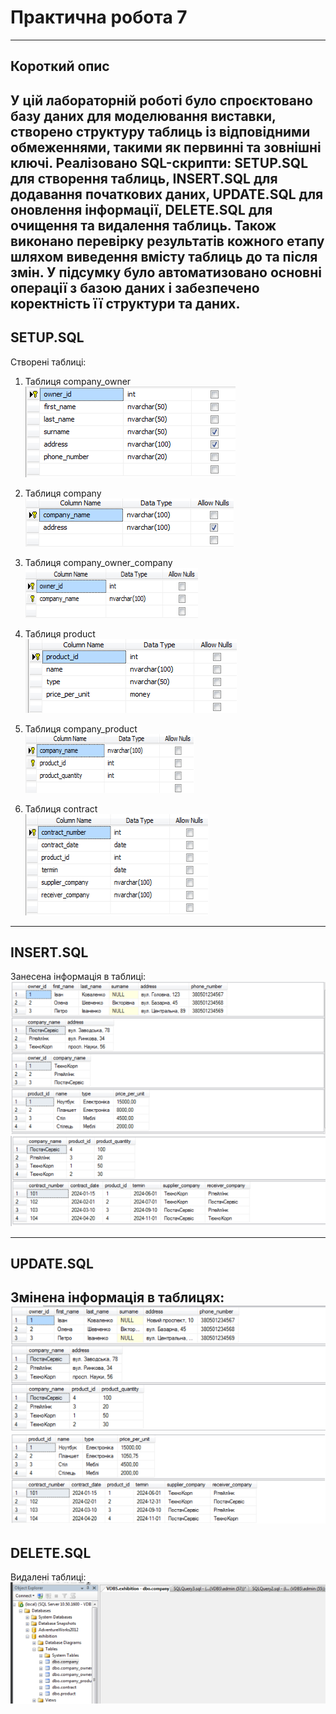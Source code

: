 # Практична робота 7
---
Короткий опис
---
У цій лабораторній роботі було спроєктовано базу даних для моделювання виставки, створено структуру таблиць із відповідними обмеженнями, такими як первинні та зовнішні ключі. Реалізовано SQL-скрипти: SETUP.SQL для створення таблиць, INSERT.SQL для додавання початкових даних, UPDATE.SQL для оновлення інформації, DELETE.SQL для очищення та видалення таблиць. Також виконано перевірку результатів кожного етапу шляхом виведення вмісту таблиць до та після змін. У підсумку було автоматизовано основні операції з базою даних і забезпечено коректність її структури та даних.
---
**SETUP.SQL**<br>
---
Створені таблиці:<br>

1) Таблиця company_owner<br>
![ company_owner](1.png)<br>

2) Таблиця company<br>
![ company](2.png)<br>

3) Таблиця company_owner_company<br>
![ company_owner_company](3.png)<br>

4) Таблиця product<br>
![ product](4.png)<br>

5) Таблиця company_product<br>
![company_product](5.png)<br>

6) Таблиця contract<br>
![ contract](6.png)<br>

---
**INSERT.SQL**<br>
---
Занесена інформація в таблиці:<br>
![ contract](7.png)<br>
![ contract](8.png)<br>

---
**UPDATE.SQL**<br>
---
Змінена інформація в таблицях:<br>
![ contract](9.png)<br>
![ contract](10.png)<br>
---
**DELETE.SQL**<br>
---
Видалені таблиці:<br>
![ contract](11.png)<br>